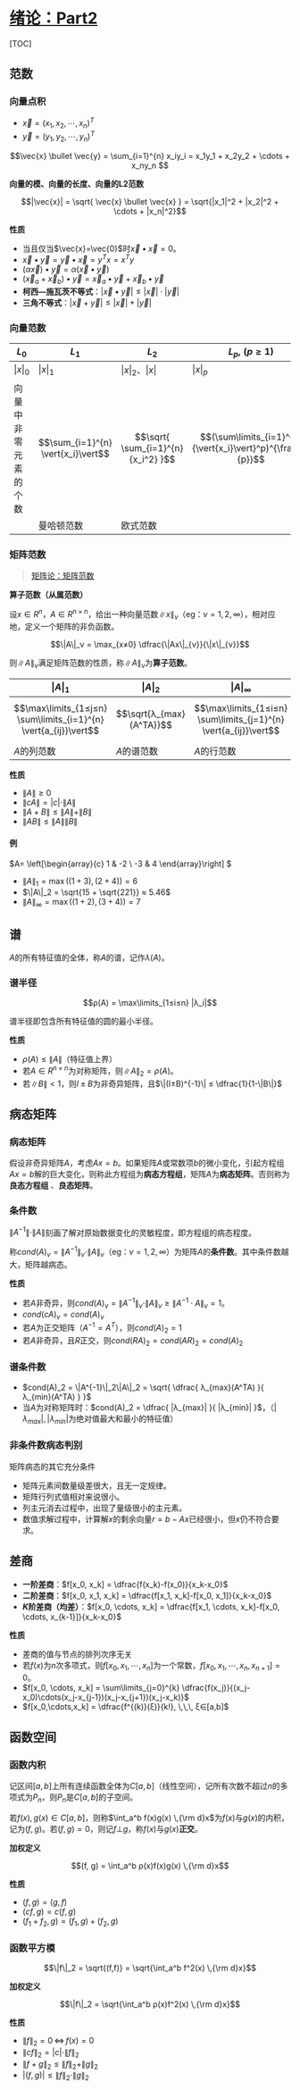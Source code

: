 <link rel='stylesheet' href='../../../style/index.css'>
<script src='../../../style/index.js'></script>

# [绪论：Part2](../index.html)

[TOC]

## 范数

### 向量点积

- $\vec{x} = (x_1,x_2,\cdots,x_n)^T$
- $\vec{y} = (y_1,y_2,\cdots,y_n)^T$

$$\vec{x} \bullet \vec{y}
    = \sum_{i=1}^{n} x_iy_i
    = x_1y_1 + x_2y_2 + \cdots + x_ny_n
$$

**向量的模、向量的长度、向量的L2范数**

$$|\vec{x}| = \sqrt{ \vec{x} \bullet \vec{x} } = \sqrt{|x_1|^2 + |x_2|^2 + \cdots + |x_n|^2}$$

**性质**

- 当且仅当$\vec{x}=\vec{0}$时$\vec{x} \bullet \vec{x}=0$。
- $\vec{x} \bullet \vec{y} = \vec{y} \bullet \vec{x} =  y^T x = x^T y$
- $(α\vec{x}) \bullet \vec{y} = α(\vec{x} \bullet \vec{y})$
- $(\vec{x}_a + \vec{x}_b) \bullet \vec{y} = \vec{x}_a \bullet \vec{y} + \vec{x}_b \bullet \vec{y}$
- **柯西—施瓦茨不等式**：$|\vec{x} \bullet \vec{y}| ≤ |\vec{x}| ⋅ |\vec{y}|$
- **三角不等式**：$|\vec{x} + \vec{y}| ≤ |\vec{x}| + |\vec{y}|$

### 向量范数

| $L_0$ | $L_1$ | $L_2$ | $L_p, \,\,(p≥1)$ | $L_∞$
| - | - | - | - | -
| $\|x\|_0$          | $\|x\|_1$                          | $\|x\|_2$、$\vert{x}\vert$            | $\|x\|_p$                                                    | $\|x\|_∞$
| 向量中非零元素的个数 | $$\sum_{i=1}^{n} \vert{x_i}\vert$$ | $$\sqrt{ \sum_{i=1}^{n} {x_i^2} }$$   | $$(\sum\limits_{i=1}^{n}{\vert{x_i}\vert}^p)^{\frac{1}{p}}$$ | $$\max\left\{\vert{x_1}\vert, \vert{x_2}\vert, \cdots. \vert{x_n}\vert\right\}$$
| | 曼哈顿范数 | 欧式范数 | | 切比雪夫范数

<!-- **向量范数的等价性定理**

设$\|x\|_s$、$\|x\|_t$为$R^n$上向量的任意两种范数，则存在常数$c_1, c_2 > 0$，使对一切$x∈R^n$有$c_1 \|x\|_s ≤ \|x\|_t ≤ c_2 \|x\|_s$（**该定理不能推广到无穷维空间**）。 -->

<!-- ![](dump/范数等价性证明.jpg) -->

### 矩阵范数

>[矩阵论：矩阵范数](../../LinearAlgebra/LinerSpace/Normed.html#%E6%96%B9%E9%98%B5%E7%A9%BA%E9%97%B4rnn%E4%B8%8A%E7%9A%84%E8%8C%83%E6%95%B0)

**算子范数（从属范数）**

设$x∈R^n$，$A∈R^{n×n}$，给出一种向量范数$\|x\|_{ν}$（eg：$ν=1,2,∞$），相对应地，定义一个矩阵的非负函数。

$$\|A\|_ν = \max_{x≠0} \dfrac{\|Ax\|_{ν}}{\|x\|_{ν}}$$

则$\|A\|_ν$满足矩阵范数的性质，称$\|A\|_ν$为**算子范数**。

<div class='mark'>

| $\|A\|_1$  |  $\|A\|_2$ |  $\|A\|_∞$
| - | - | -
| $$\max\limits_{1≤j≤n} \sum\limits_{i=1}^{n} \vert{a_{ij}}\vert$$ | $$\sqrt{λ_{max} (A^TA)}$$ | $$\max\limits_{1≤i≤n} \sum\limits_{j=1}^{n} \vert{a_{ij}}\vert$$
| $A$的列范数 | $A$的谱范数 | $A$的行范数
</div>

**性质**

- $\|A\| ≥ 0$
- $\|cA\| = |c|⋅\|A\|$
- $\|A+B\| ≤ \|A\| + \|B\|$
- $\|AB\| ≤ \|A\|\|B\|$

#### 例

$A=
    \left[\begin{array}{c}
       1  & -2
    \\ -3 & 4
    \end{array}\right]
$

- $\|A\|_1 = \max((1+3), (2+4))=6$
- $\|A\|_2 = \sqrt{15 + \sqrt{221}} ≈ 5.46$
- $\|A\|_∞ = \max((1+2), (3+4))=7$


## 谱

$A$的所有特征值的全体，称$A$的谱，记作$λ(A)$。

### 谱半径

<div class='mark'>

$$ρ(A) = \max\limits_{1≤i≤n} |λ_i|$$
</div>

谱半径即包含所有特征值的圆的最小半径。

**性质**

- <span class='mark'>$ρ(A)≤\|A\|$（特征值上界）</span>
- 若$A∈R^{n×n}$为对称矩阵，则$\|A\|_2 = ρ(A)$。
- 若$\|B\|<1$，则$I±B$为非奇异矩阵，且$\|(I±B)^{-1}\| ≤ \dfrac{1}{1-\|B\|}$

## 病态矩阵

### 病态矩阵

假设非奇异矩阵$A$，考虑$Ax=b$。如果矩阵$A$或常数项$b$的微小变化，引起方程组$Ax=b$解的巨大变化，则称此方程组为**病态方程组**，矩阵$A$为**病态矩阵**。否则称为**良态方程组**
、**良态矩阵**。

### 条件数

<!-- **定理1**

$Ax=b≠0$，且$A(x+δx)=b+δb$，则$\dfrac{\|δx\|}{\|x\|} ≤ \|A^{-1}\| ⋅ \|A\| ⋅ \dfrac{\|δb\|}{\|b\|}$。
即$δx$对常数项$b$的影响上界为$\|A^{-1}\| ⋅ \|A\|$。

**定理2**

$(A+δA)(x+δx)=b$，则$\|δx\| ≤ \dfrac{
        \|A^{-1}\| ⋅ \|δA\| ⋅ \|x\|
    }{
        1 - \|A^{-1}(δA)\|
    }$。

设$\|A^{-1}\| ⋅ \|δA\| < 1$，则$
    \dfrac{\|δA\|}{x} ≤ \dfrac{
        \|A^{-1}\| ⋅ \|A\| ⋅ \dfrac{\|δA\|}{A}
    }{
        1 - \|A^{-1}\| ⋅ \|A\| ⋅ \dfrac{\|δA\|}{A}
    }$。

**综上** -->

$\|A^{-1}\| ⋅ \|A\|$刻画了解对原始数据变化的灵敏程度，即方程组的病态程度。

称$cond(A)_v = \|A^{-1}\|_v ⋅ \|A\|_v$（eg：$v=1, 2, ∞$）为矩阵$A$的**条件数**。其中条件数越大，矩阵越病态。

**性质**

- 若$A$非奇异，则$cond(A)_v = \|A^{-1}\|_v ⋅ \|A\|_v ≥ \|A^{-1}⋅ A\|_v = 1$。
- $cond(cA)_v = cond(A)_v$
- 若$A$为正交矩阵（$A^{-1}=A^T$），则$cond(A)_2 = 1$
- 若$A$非奇异，且$R$正交，则$cond(RA)_2 = cond(AR)_2 = cond(A)_2$

### 谱条件数

<div class='mark'>

- $cond(A)_2 = \|A^{-1}\|_2\|A\|_2 = \sqrt{ \dfrac{ λ_{max}(A^TA) }{ λ_{min}(A^TA) } }$
- 当$A$为对称矩阵时：$cond(A)_2 = \dfrac{ |λ_{max}| }{ |λ_{min}| }$，（$|λ_{max}|,|λ_{min}|$为绝对值最大和最小的特征值）

</div>

### 非条件数病态判别

矩阵病态的其它充分条件

- 矩阵元素间数量级差很大，且无一定规律。
- 矩阵行列式值相对来说很小。
- 列主元消去过程中，出现了量级很小的主元素。
- 数值求解过程中，计算解$x$的剩余向量$r=b-Ax$已经很小，但$x$仍不符合要求。

## 差商

- **一阶差商**：$f[x_0, x_k] = \dfrac{f(x_k)-f(x_0)}{x_k-x_0}$
- **二阶差商**：$f[x_0, x_1, x_k] = \dfrac{f[x_1, x_k]-f[x_0, x_1]}{x_k-x_0}$
- **$K$阶差商（均差）**：$f[x_0, \cdots, x_k] = \dfrac{f[x_1, \cdots, x_k]-f[x_0, \cdots, x_{k-1}]}{x_k-x_0}$

**性质**

- 差商的值与节点的排列次序无关
- 若$f(x)$为$n$次多项式，则$f[x_0,x_1,\cdots,x_n]$为一个常数，$f[x_0,x_1,\cdots,x_n,x_{n+1}] = 0$。
- $f[x_0, \cdots, x_k] = \sum\limits_{j=0}^{k} \dfrac{f(x_j)}{(x_j-x_0)\cdots(x_j-x_{j-1})(x_j-x_{j+1})(x_j-x_k)}$
- $f[x_0,\cdots,x_k] = \dfrac{f^{(k)}(ξ)}{k!}, \,\,\, ξ∈[a,b]$

## 函数空间

### 函数内积

记区间$[a,b]$上所有连续函数全体为$C[a,b]$（线性空间），记所有次数不超过$n$的多项式为$P_n$，则$P_n$是$C[a,b]$的子空间。

若$f(x), g(x) ∈ C[a,b]$，则称$\int_a^b f(x)g(x) \,{\rm d}x$为$f(x)$与$g(x)$的内积，记为$(f, g)$。若$(f, g)=0$，则记$f⊥g$，称$f(x)$与$g(x)$**正交**。

**加权定义**

$$(f, g) = \int_a^b ρ(x)f(x)g(x) \,{\rm d}x$$

**性质**

- $(f, g) = (g, f)$
- $(cf, g) = c(f, g)$
- $(f_1+f_2, g) = (f_1, g) + (f_2, g)$

### 函数平方模

$$\|f\|_2 = \sqrt{(f,f)} = \sqrt{\int_a^b f^2(x) \,{\rm d}x}$$

**加权定义**

$$\|f\|_2 = \sqrt{\int_a^b  ρ(x)f^2(x) \,{\rm d}x}$$

**性质**

- $\|f\|_2 = 0  \,⇔\,  f(x) = 0$
- $\|cf\|_2 = |c| ⋅ \|f\|_2$
- $\|f+g\|_2 ≤ \|f\|_2 + \|g\|_2$
- $|(f,g)| ≤ \|f\|_2 ⋅ \|g\|_2$
